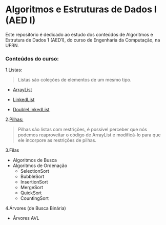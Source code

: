 # Algoritmos e Estruturas de Dados I (AED I)

<p>Este repositório é dedicado ao estudo dos conteúdos de Algoritmos e Estrutura de Dados 1 (AED1), do curso de Engenharia da Computação, na UFRN. </p> 

### Conteúdos do curso:
1.Listas:

  >Listas são coleções de elementos de um mesmo tipo.

  * [ArrayList](lists/arraylist.go)

  * [LinkedList](lists/linkedlist.go)

  * [DoubleLinkedList](lists/doublyLinkedList.go)
  
  2.[Pilhas:](stacks)

  >Pilhas são listas com restrições, é possível perceber que nós podemos reaproveitar o código de ArrayList e modificá-lo para que ele incorpore as restrições de pilhas.

3.Filas
  * Algoritmos de Busca
  * Algoritmos de Ordenação
    * SelectionSort
    * BubbleSort
    * InsertionSort
    * MergeSort
    * QuickSort
    * CountingSort

4.Árvores (de Busca Binária)
  * Árvores AVL

